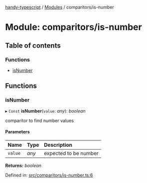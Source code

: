 [handy-typescript](../README.md) / [Modules](../modules.md) / comparitors/is-number

# Module: comparitors/is-number

## Table of contents

### Functions

- [isNumber](comparitors_is_number.md#isnumber)

## Functions

### isNumber

▸ `Const` **isNumber**(`value`: *any*): *boolean*

comparitor to find number values

#### Parameters

| Name | Type | Description |
| :------ | :------ | :------ |
| `value` | *any* | expected to be number |

**Returns:** *boolean*

Defined in: [src/comparitors/is-number.ts:6](https://github.com/robbiemu/handy-typescript/blob/53f59f0/src/comparitors/is-number.ts#L6)
